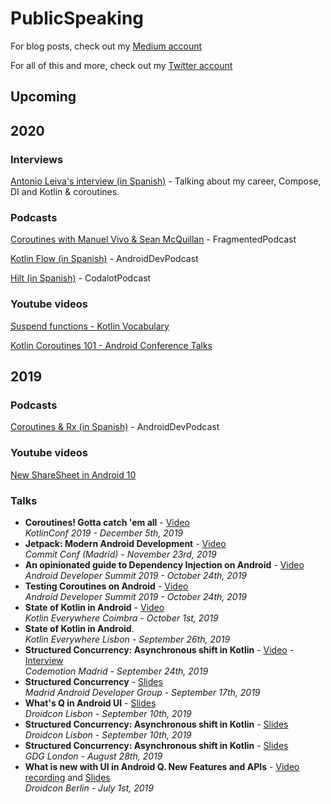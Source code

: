# PublicSpeaking

For blog posts, check out my [Medium account](https://medium.com/@manuelvicnt)

For all of this and more, check out my [Twitter account](https://twitter.com/manuelvicnt)

## Upcoming

## 2020

### Interviews 
[Antonio Leiva's interview (in Spanish)](https://www.youtube.com/watch?v=W9h_R8rFNKc) - Talking about my career, Compose, DI and Kotlin & coroutines.

### Podcasts
[Coroutines with Manuel Vivo & Sean McQuillan](https://fragmentedpodcast.com/episodes/187/) - FragmentedPodcast

[Kotlin Flow (in Spanish)](https://androiddevpodcast.com/podcast/flow/) - AndroidDevPodcast 

[Hilt (in Spanish)](https://www.youtube.com/watch?v=PZMi3yE_tXw) - CodalotPodcast

### Youtube videos
[Suspend functions - Kotlin Vocabulary](https://www.youtube.com/watch?v=IQf-vtIC-Uc)

[Kotlin Coroutines 101 - Android Conference Talks](https://www.youtube.com/watch?v=ZTDXo0-SKuU)

## 2019 

### Podcasts
[Coroutines & Rx (in Spanish)](https://androiddevpodcast.com/podcast/coroutines-rx/) - AndroidDevPodcast 

### Youtube videos
[New ShareSheet in Android 10](https://www.youtube.com/watch?v=qsKVL4FSHVI)

### Talks
- <b>Coroutines! Gotta catch 'em all</b> - [Video](https://www.youtube.com/watch?v=w0kfnydnFWI)<br/>_KotlinConf 2019 - December 5th, 2019_
- <b>Jetpack: Modern Android Development</b> - [Video](https://www.youtube.com/watch?v=hoTe4avcbeg)<br/>_Commit Conf (Madrid) - November 23rd, 2019_
- <b>An opinionated guide to Dependency Injection on Android</b> - [Video](https://www.youtube.com/watch?v=o-ins1nvbDg)<br/>_Android Developer Summit 2019 - October 24th, 2019_
- <b>Testing Coroutines on Android</b> - [Video](https://www.youtube.com/watch?v=KMb0Fs8rCRs)<br/>_Android Developer Summit 2019 - October 24th, 2019_
- <b>State of Kotlin in Android</b> - [Video](https://www.youtube.com/watch?v=sMyq9_woQlY)<br/>_Kotlin Everywhere Coimbra - October 1st, 2019_
- <b>State of Kotlin in Android</b>.<br/>_Kotlin Everywhere Lisbon - September 26th, 2019_
- <b>Structured Concurrency: Asynchronous shift in Kotlin</b> - [Video](https://www.youtube.com/watch?v=vLUWsAyue08) - [Interview](https://www.youtube.com/watch?v=pawjjJJsi6c)<br/>_Codemotion Madrid - September 24th, 2019_
- <b>Structured Concurrency</b> - [Slides](https://speakerdeck.com/manuelvicnt/structured-concurrency-droidcon-lisbon-2019)<br/>_Madrid Android Developer Group - September 17th, 2019_
- <b>What's Q in Android UI</b> - [Slides](https://speakerdeck.com/manuelvicnt/whats-new-in-android-q-ui-droidcon-lisbon-2019)<br/>_Droidcon Lisbon - September 10th, 2019_
- <b>Structured Concurrency: Asynchronous shift in Kotlin</b> - [Slides](https://speakerdeck.com/manuelvicnt/structured-concurrency-droidcon-lisbon-2019)<br/>_Droidcon Lisbon - September 10th, 2019_
- <b>Structured Concurrency: Asynchronous shift in Kotlin</b> - [Slides](https://speakerdeck.com/manuelvicnt/structured-concurrency-droidcon-lisbon-2019)<br/>_GDG London - August 28th, 2019_
- <b>What is new with UI in Android Q. New Features and APIs</b> - [Video recording](https://www.droidcon.com/media-detail?video=352672011) and [Slides](https://speakerdeck.com/manuelvicnt/whats-new-in-android-q-ui)<br/>_Droidcon Berlin - July 1st, 2019_


